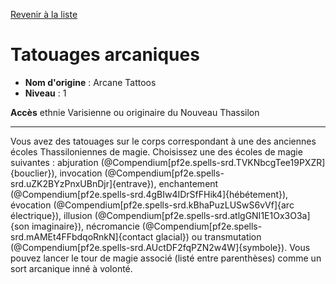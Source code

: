 [Revenir à la liste](list.md)

# Tatouages arcaniques

 * **Nom d'origine** : Arcane Tattoos
 * **Niveau** : 1


<p><span id="ctl00_MainContent_DetailedOutput"><strong>Accès</strong> ethnie Varisienne ou originaire du Nouveau Thassilon<br></span></p>
<hr>
<p>Vous avez des tatouages sur le corps correspondant à une des anciennes écoles Thassiloniennes de magie. Choisissez une des écoles de magie suivantes : abjuration (@Compendium[pf2e.spells-srd.TVKNbcgTee19PXZR]{bouclier}), invocation (@Compendium[pf2e.spells-srd.uZK2BYzPnxUBnDjr]{entrave}), enchantement (@Compendium[pf2e.spells-srd.4gBIw4IDrSfFHik4]{hébétement}), évocation (@Compendium[pf2e.spells-srd.kBhaPuzLUSwS6vVf]{arc électrique}), illusion (@Compendium[pf2e.spells-srd.atlgGNI1E1Ox3O3a]{son imaginaire}), nécromancie (@Compendium[pf2e.spells-srd.mAMEt4FFbdqoRnkN]{contact glacial}) ou transmutation (@Compendium[pf2e.spells-srd.AUctDF2fqPZN2w4W]{symbole}). Vous pouvez lancer le tour de magie associé (listé entre parenthèses) comme un sort arcanique inné à volonté.&nbsp;&nbsp;</p>